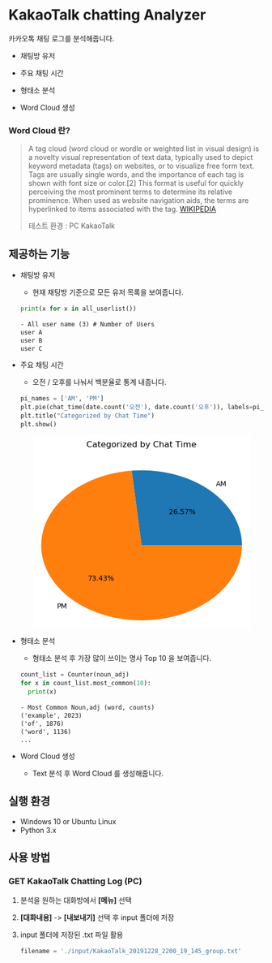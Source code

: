 # KakaoTalk chatting Analyzer

카카오톡 채팅 로그를 분석해줍니다.

  - 채팅방 유저
  
  - 주요 채팅 시간
  
  - 형태소 분석
  
  - Word Cloud 생성

### Word Cloud 란?
> A tag cloud (word cloud or wordle or weighted list in visual design) is a novelty visual representation of text data, typically used to depict keyword metadata (tags) on websites, or to visualize free form text. Tags are usually single words, and the importance of each tag is shown with font size or color.[2] This format is useful for quickly perceiving the most prominent terms to determine its relative prominence. When used as website navigation aids, the terms are hyperlinked to items associated with the tag. [WIKIPEDIA](https://en.wikipedia.org/wiki/Tag_cloud)
>
> 테스트 환경 : PC KakaoTalk

## 제공하는 기능
- 채팅방 유저
  - 현재 채팅방 기준으로 모든 유저 목록을 보여줍니다.
  
  ```python
  print(x for x in all_userlist())
  ```
  
  ```
  - All user name (3) # Number of Users
  user A
  user B
  user C
  ```
  
- 주요 채팅 시간
  - 오전 / 오후를 나눠서 백분율로 통계 내줍니다.
  
  ```python
  pi_names = ['AM', 'PM']
  plt.pie(chat_time(date.count('오전'), date.count('오후')), labels=pi_names, autopct='%1.2f%%')
  plt.title("Categorized by Chat Time")
  plt.show()
  ```
    
  <p align=center>
    <img src="https://github.com/Xenia101/KakaoTalk-chatting-Analyzer/blob/master/img/pie%20graph.PNG?raw=true">
  </p>

- 형태소 분석
  - 형태소 분석 후 가장 많이 쓰이는 명사 Top 10 을 보여줍니다.
  
  ```python
  count_list = Counter(noun_adj)
  for x in count_list.most_common(10):
    print(x)
  ```
  
  ```
  - Most Common Noun,adj (word, counts)
  ('example', 2023)
  ('of', 1876)
  ('word', 1136)
  ...
  ```

- Word Cloud 생성
  - Text 분석 후 Word Cloud 를 생성해줍니다.
  
  
## 실행 환경
- Windows 10 or Ubuntu Linux
- Python 3.x

## 사용 방법

### GET KakaoTalk Chatting Log (PC)

1. 분석을 원하는 대화방에서 <strong>[메뉴]</strong> 선택

2. <strong>[대화내용]</strong> -> <strong>[내보내기]</strong> 선택 후 input 폴더에 저장

3. input 폴더에 저장된 .txt 파일 활용
    ```python
    filename = './input/KakaoTalk_20191228_2200_19_145_group.txt'
    ```

